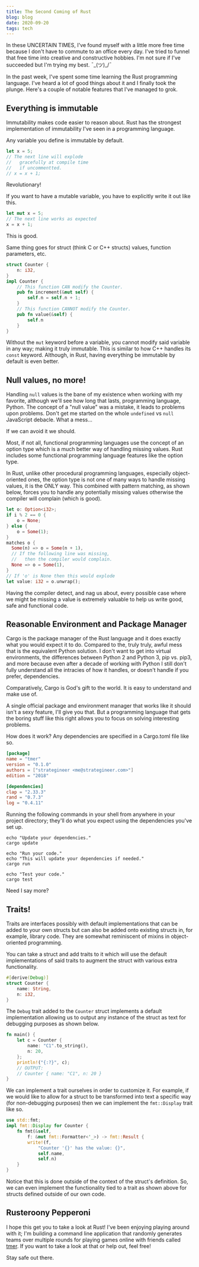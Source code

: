 ```yaml
---
title: The Second Coming of Rust
blog: blog
date: 2020-09-20
tags: tech
---
```

In these UNCERTAIN TIMES, I've found myself with a little more free time because I don't have to commute to an office every day. I've tried to funnel that free time into creative and constructive hobbies. I'm not sure if I've succeeded but I'm trying my best. ¯\_(ツ)_/¯

In the past week, I've spent some time learning the Rust programming language. I've heard a lot of good things about it and I finally took the plunge. Here's a couple of notable features that I've managed to grok.

## Everything is immutable

Immutability makes code easier to reason about. Rust has the strongest implementation of immutability I've seen in a programming language.

Any variable you define is immutable by default.

~~~ rust
let x = 5;
// The next line will explode
//   gracefully at compile time
//   if uncommentted.
// x = x + 1;
~~~

Revolutionary!

If you want to have a mutable variable, you have to explicitly write it out like this.

~~~ rust
let mut x = 5;
// The next line works as expected
x = x + 1;
~~~

This is good.

Same thing goes for struct (think C or C++ structs) values, function parameters, etc.

~~~ rust
struct Counter {
    n: i32,
}
impl Counter {
    // This function CAN modify the Counter.
    pub fn increment(&mut self) {
        self.n = self.n + 1;
    }
    // This function CANNOT modify the Counter.
    pub fn value(&self) {
        self.n
    }
}
~~~

Without the `mut` keyword before a variable, you cannot modify said variable in any way; making it truly immutable. This is similar to how C++ handles its `const` keyword. Although, in Rust, having everything be immutable by default is even better.

## Null values, no more!

Handling `null` values is the bane of my existence when working with my favorite, although we'll see how long that lasts, programming language, Python. The concept of a "null value" was a mistake, it leads to problems upon problems. Don't get me started on the whole `undefined` vs `null` JavaScript debacle. What a mess...

If we can avoid it we should.

Most, if not all, functional programming languages use the concept of an option type which is a much better way of handling missing values. Rust includes some functional programming language features like the option type.

In Rust, unlike other procedural programming languages, especially object-oriented ones, the option type is not one of many ways to handle missing values, it is the ONLY way. This combined with pattern matching, as shown below, forces you to handle any potentially missing values otherwise the compiler will complain (which is good).

~~~ rust
let o: Option<i32>;
if i % 2 == 0 {
    o = None;
} else {
    o = Some(1);
}
matches o {
  Some(n) => o = Some(n + 1),
  // If the following line was missing,
  //   then the compiler would complain.
  None => o = Some(1),
}
// If 'o' is None then this would explode
let value: i32 = o.unwrap();
~~~

Having the compiler detect, and nag us about, every possible case where we might be missing a value is extremely valuable to help us write good, safe and functional code.

## Reasonable Environment and Package Manager

Cargo is the package manager of the Rust language and it does exactly what you would expect it to do. Compared to the, truly truly, awful mess that is the equivalent Python solution. I don't want to get into virtual environments, the differences between Python 2 and Python 3, pip vs. pip3, and more because even after a decade of working with Python I still don't fully understand all the intracies of how it handles, or doesn't handle if you prefer, dependencies.

Comparatively, Cargo is God's gift to the world. It is easy to understand and make use of.

A single official package and environment manager that works like it should isn't a sexy feature, I'll give you that. But a programming language that gets the boring stuff like this right allows you to focus on solving interesting problems.

How does it work? Any dependencies are specified in a Cargo.toml file like so.

~~~ toml
[package]
name = "tmer"
version = "0.1.0"
authors = ["strategineer <me@strategineer.com>"]
edition = "2018"

[dependencies]
clap = "2.33.3"
rand = "0.7.3"
log = "0.4.11"
~~~

Running the following commands in your shell from anywhere in your project directory; they'll do what you expect using the dependencies you've set up.

~~~ shell
echo "Update your dependencies."
cargo update

echo "Run your code."
echo "This will update your dependencies if needed."
cargo run

echo "Test your code."
cargo test
~~~

Need I say more?

## Traits!

Traits are interfaces possibly with default implementations that can be added to your own structs but can also be added onto existing structs in, for example, library code. They are somewhat reminiscent of mixins in object-oriented programming.

You can take a struct and add traits to it which will use the default implementations of said traits to augment the struct with various extra functionality.

~~~ rust
#[derive(Debug)]
struct Counter {
    name: String,
    n: i32,
}
~~~

The `Debug` trait added to the `Counter` struct implements a default implementation allowing us to output any instance of the struct as text for debugging purposes as shown below.

~~~ rust
fn main() {
    let c = Counter {
        name: "C1".to_string(),
        n: 20,
    };
    println!("{:?}", c);
    // OUTPUT:
    // Counter { name: "C1", n: 20 }
}
~~~

We can implement a trait ourselves in order to customize it. For example, if we would like to allow for a struct to be transformed into text a specific way (for non-debugging purposes) then we can implement the `fmt::Display` trait like so.

~~~ rust
use std::fmt;
impl fmt::Display for Counter {
    fn fmt(&self,
        f: &mut fmt::Formatter<'_>) -> fmt::Result {
        write!(f,
            "Counter '{}' has the value: {}",
            self.name,
            self.n)
    }
}
~~~

Notice that this is done outside of the context of the struct's definition. So, we can even implement the functionality tied to a trait as shown above for structs defined outside of our own code.

## Rusteroony Pepperoni
I hope this get you to take a look at Rust! I've been enjoying playing around with it; I'm building a command line application that randomly generates teams over multiple rounds for playing games online with friends called [tmer](https://github.com/strategineer/tmer). If you want to take a look at that or help out, feel free!

Stay safe out there.

